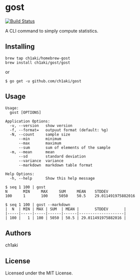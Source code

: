 # gost

[![Build Status](https://cloud.drone.io/api/badges/ch1aki/gost/status.svg)](https://cloud.drone.io/ch1aki/gost)

A CLI command to simply compute statistics.

## Installing

```
brew tap ch1aki/homebrew-gost
brew install ch1aki/gost/gost
```

or

```
$ go get -u github.com/ch1aki/gost
```

## Usage

```
Usage:
  gost [OPTIONS]

Application Options:
  -v, --version   show version
  -f, --format=   outpuut format (default: %g)
  -N, --count     sample size
      --min       minimum
      --max       maximum
      --sum       sum of elements of the sample
  -m, --mean      mean
      --sd        standard deviation
      --variance  variance
      --markdown  markdown table format

Help Options:
  -h, --help      Show this help message
```

```
$ seq 1 100 | gost
N       MIN     MAX     SUM     MEAN    STDDEV             
100     1       100     5050    50.5    29.011491975882016

$ seq 1 100 | gost --markdown
|  N  | MIN | MAX | SUM  | MEAN |       STDDEV       |
|-----|-----|-----|------|------|--------------------|
| 100 |   1 | 100 | 5050 | 50.5 | 29.011491975882016 |
```

## Authors

ch1aki

## License

Licensed under the MIT License.
